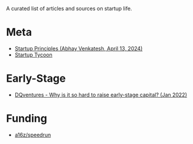 A curated list of articles and sources on startup life.
# Meta
- [Startup Principles (Abhay Venkatesh, April 13, 2024)](https://docs.google.com/document/d/1QFR3scxuGSY848qA7JDYEHI2uVB7f5nzIj_jIH7ihZQ/edit?tab=t.0#heading=h.uu8zx5und14a)
- [Startup Tycoon](https://mail.startuptycoon.com/)
# Early-Stage
- [DQventures - Why is it so hard to raise early-stage capital? (Jan 2022)](https://dqventures.com/why-do-early-stage-founders-find-it-so-hard-to-raise-capital/)
# Funding
- [a16z/speedrun](https://speedrun.a16z.com/)